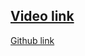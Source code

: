 [Video link](https://www.youtube.com/watch?v=dPwLlJkSHLo&t=3123s)
---
[Github link](https://github.com/justmarkham/pycon-2019-tutorial)
